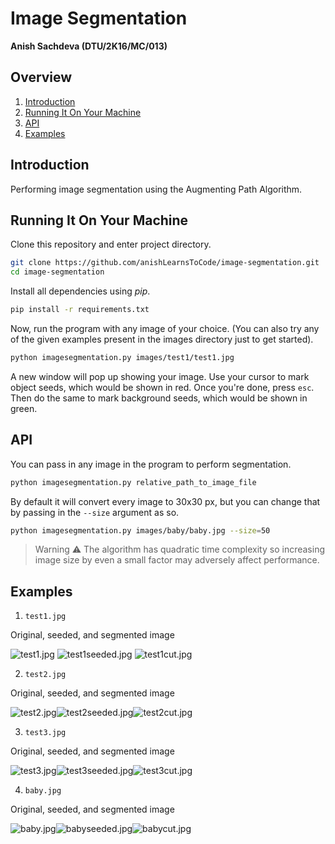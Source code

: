 # Image Segmentation
__Anish Sachdeva (DTU/2K16/MC/013)__

## Overview
1. [Introduction](#introduction)
1. [Running It On Your Machine](#running-it-on-your-machine)
1. [API](#api)
1. [Examples](#examples)

## Introduction
Performing image segmentation using the Augmenting Path Algorithm.

## Running It On Your Machine
Clone this repository and enter project directory.
````bash
git clone https://github.com/anishLearnsToCode/image-segmentation.git
cd image-segmentation
````

Install all dependencies using _pip_.
```bash
pip install -r requirements.txt
```

Now, run the program with any image of your choice. (You can also try any of the given examples 
present in the images directory just to get started).
```bash
python imagesegmentation.py images/test1/test1.jpg
```

A new window will pop up showing your image. Use your cursor to mark object seeds, which would 
be shown in red. Once you're done, press `esc`. Then do the same to mark background seeds, 
which would be shown in green.

## API 
You can pass in any image in the program to perform segmentation.
```bash
python imagesegmentation.py relative_path_to_image_file
``` 

By default it will convert every image to 30x30 px, but you can change that by passing in the 
`--size` argument as so.
```bash
python imagesegmentation.py images/baby/baby.jpg --size=50
```
> Warning ⚠ The algorithm has quadratic time complexity so increasing image size by even a small
> factor may adversely affect performance.

## Examples

1. `test1.jpg` 

Original, seeded, and segmented image

![test1.jpg](images/test1/test1.jpg) ![test1seeded.jpg](images/test1/test1seeded.jpg) ![test1cut.jpg](images/test1/test1cut.jpg)

2. `test2.jpg`

Original, seeded, and segmented image

![test2.jpg](images/test2/test2.jpg)![test2seeded.jpg](images/test2/test2seeded.jpg)![test2cut.jpg](images/test2/test2cut.jpg)

3. `test3.jpg`

Original, seeded, and segmented image

![test3.jpg](images/test3/test3.jpg)![test3seeded.jpg](images/test3/test3seeded.jpg)![test3cut.jpg](images/test3/test3cut.jpg)


4. `baby.jpg`

Original, seeded, and segmented image

![baby.jpg](images/baby/baby.jpg)![babyseeded.jpg](images/baby/babyseeded.jpg)![babycut.jpg](images/baby/babycut.jpg)
